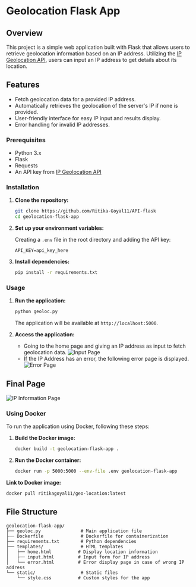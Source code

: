 # Geolocation Flask App

## Overview

This project is a simple web application built with Flask that allows users to retrieve geolocation information based on an IP address. Utilizing the [IP Geolocation API](https://ipgeolocation.io/), users can input an IP address to get details about its location.

## Features

- Fetch geolocation data for a provided IP address.
- Automatically retrieves the geolocation of the server's IP if none is provided.
- User-friendly interface for easy IP input and results display.
- Error handling for invalid IP addresses.

### Prerequisites

- Python 3.x
- Flask
- Requests
- An API key from [IP Geolocation API](https://ipgeolocation.io/)

### Installation

1. **Clone the repository:**

   ```bash
   git clone https://github.com/Ritika-Goyal11/API-flask
   cd geolocation-flask-app
   ```

2. **Set up your environment variables:**

   Creating a `.env` file in the root directory and adding the API key:

   ```
   API_KEY=api_key_here
   ```

3. **Install dependencies:**

   ```bash
   pip install -r requirements.txt
   ```

### Usage

1. **Run the application:**

   ```bash
   python geoloc.py
   ```

   The application will be available at `http://localhost:5000`.
2. **Access the application:**
   - Going to the home page and giving an IP address as input to fetch geolocation data.
   ![Input Page](https://github.com/user-attachments/assets/151a5696-2a9a-4620-9f8e-b1f6dd544e1a)
   - If the IP Address has an error, the following error page is displayed.
   ![Error Page](https://github.com/user-attachments/assets/895d71b2-5ffc-4b67-9604-0d25d5f1a3b4)

## Final Page
![IP Information Page](https://github.com/user-attachments/assets/e90e09e8-1211-4451-915a-4b8eca879a1d)

### Using Docker

To run the application using Docker, following these steps:

1. **Build the Docker image:**

   ```bash
   docker build -t geolocation-flask-app .
   ```

2. **Run the Docker container:**

   ```bash
   docker run -p 5000:5000 --env-file .env geolocation-flask-app
   ```
**Link to Docker image:**
   ```bash
  docker pull ritikagoyal11/geo-location:latest
   ```

## File Structure

```
geolocation-flask-app/
├── geoloc.py               # Main application file
├── Dockerfile              # Dockerfile for containerization
├── requirements.txt        # Python dependencies
├── templates/              # HTML templates
│   ├── home.html          # Display location information
│   ├── input.html         # Input form for IP address
│   └── error.html         # Error display page in case of wrong IP address
└── static/                 # Static files
    └── style.css          # Custom styles for the app
```

